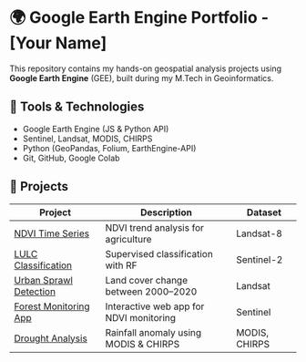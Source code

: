 # 🌍 Google Earth Engine Portfolio - [Your Name]

This repository contains my hands-on geospatial analysis projects using **Google Earth Engine** (GEE), built during my M.Tech in Geoinformatics.

## 🔧 Tools & Technologies
- Google Earth Engine (JS & Python API)
- Sentinel, Landsat, MODIS, CHIRPS
- Python (GeoPandas, Folium, EarthEngine-API)
- Git, GitHub, Google Colab

## 📁 Projects

| Project | Description | Dataset |
|--------|-------------|---------|
| [NDVI Time Series](./01_ndvi-analysis) | NDVI trend analysis for agriculture | Landsat-8 |
| [LULC Classification](./02_lulc-classification) | Supervised classification with RF | Sentinel-2 |
| [Urban Sprawl Detection](./03_urban-change-detection) | Land cover change between 2000–2020 | Landsat |
| [Forest Monitoring App](./04_forest-monitoring-app) | Interactive web app for NDVI monitoring | Sentinel |
| [Drought Analysis](./05_modis-drought-analysis) | Rainfall anomaly using MODIS & CHIRPS | MODIS, CHIRPS |

